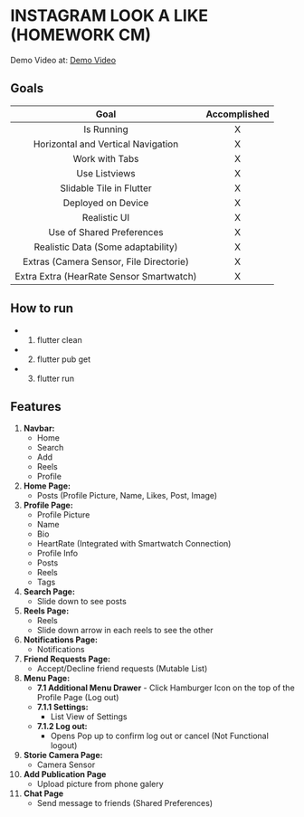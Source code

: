 # INSTAGRAM LOOK A LIKE (HOMEWORK CM)

Demo Video at:
[Demo Video](https://youtu.be/A8ppQiyzSO4?si=cBL8QbZfEoBWuT15)

## Goals


| Goal | Accomplished | 
|:---: | :---:|
| Is Running | X      |
| Horizontal and Vertical Navigation | X      |
| Work with Tabs  |    X   |
| Use Listviews | X      |
| Slidable Tile in Flutter | X      |
| Deployed on Device | X      |
| Realistic UI | X     |
| Use of Shared Preferences | X      |
| Realistic Data (Some adaptability) | X     | 
| Extras (Camera Sensor, File Directorie)   |   X |
| Extra Extra (HearRate Sensor Smartwatch)   |   X |


## How to run
- 1. flutter clean
- 2. flutter pub get
- 3. flutter run

## Features
1. **Navbar:**
    - Home
    - Search
    - Add
    - Reels
    - Profile
2. **Home Page:**
    - Posts (Profile Picture, Name, Likes, Post, Image)
3. **Profile Page:**
    - Profile Picture
    - Name
    - Bio
    - HeartRate (Integrated with Smartwatch Connection)
    - Profile Info
    - Posts
    - Reels
    - Tags
4. **Search Page:**
    - Slide down to see posts
5. **Reels Page:**
    - Reels
    - Slide down arrow in each reels to see the other
6. **Notifications Page:**
    - Notifications 
7. **Friend Requests Page:**
    - Accept/Decline friend requests    (Mutable List)
8. **Menu Page:**
    - **7.1 Additional Menu Drawer** - Click Hamburger Icon on the top of the Profile Page (Log out)
    - **7.1.1 Settings:**
        - List View of Settings
    - **7.1.2 Log out:**
        - Opens Pop up to confirm log out or cancel (Not Functional logout)
9. **Storie Camera Page:**
    - Camera Sensor 
10. **Add Publication Page**
    - Upload picture from phone galery
11. **Chat Page**
    - Send message to friends (Shared Preferences)
